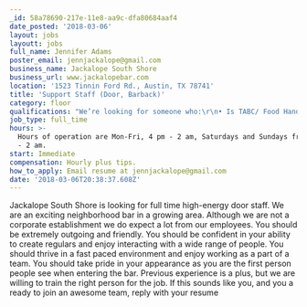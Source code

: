 ```yaml
---
_id: 58a78690-217e-11e8-aa9c-dfa80684aaf4
date_posted: '2018-03-06'
layout: jobs
layoutt: jobs
full_name: Jennifer Adams
poster_email: jennjackalope@gmail.com
business_name: Jackalope South Shore
business_url: www.jackalopebar.com
location: '1523 Tinnin Ford Rd., Austin, TX 78741'
title: 'Support Staff (Door, Barback)'
category: floor
qualifications: "We’re looking for someone who:\r\n• Is TABC/ Food Handlers Certified\r\n• Is 21 and over\r\n• Can work 30+ hours a week\r\n• Can work a whole shift without smoking\r\n• Is outgoing and personable"
job_type: full_time
hours: >-
  Hours of operation are Mon-Fri, 4 pm - 2 am, Saturdays and Sundays from 12 pm
  - 2 am.
start: Immediate
compensation: Hourly plus tips.
how_to_apply: Email resume at jennjackalope@gmail.com
date: '2018-03-06T20:38:37.608Z'
---
```

Jackalope South Shore is looking for full time high-energy door staff. We are an exciting neighborhood bar in a growing area. Although we are not a corporate establishment we do expect a lot from our employees. You should be extremely outgoing and friendly. You should be confident in your ability to create regulars and enjoy interacting with a wide range of people. You should thrive in a fast paced environment and enjoy working as a part of a team. You should take pride in your appearance as you are the first person people see when entering the bar. Previous experience is a plus, but we are willing to train the right person for the job. If this sounds like you, and you a ready to join an awesome team, reply with your resume
